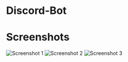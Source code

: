 # Discord-Bot

# Screenshots

![Screenshot 1](https://i.ibb.co/jyBcPRp/quiz.jpg)
![Screenshot 2](https://i.ibb.co/F8WYbzm/konf.jpg)
![Screenshot 3](https://i.ibb.co/Yk3ZYxT/lead.jpg)
